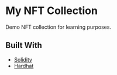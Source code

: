# My NFT Collection

Demo NFT collection for learning purposes.

## Built With

- [Solidity](https://soliditylang.org/)
- [Hardhat](https://hardhat.org/)
